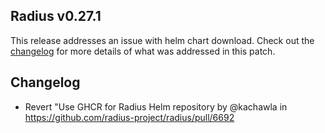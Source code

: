 ## Radius v0.27.1

This release addresses an issue with helm chart download. Check out the [changelog](#changelog) for more details of what was addressed in this patch.

## Changelog

- Revert "Use GHCR for Radius Helm repository by @kachawla in <https://github.com/radius-project/radius/pull/6692>
